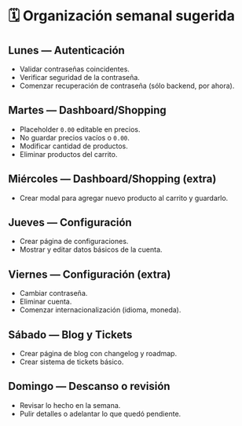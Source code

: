 # 🗓️ Organización semanal sugerida

## **Lunes — Autenticación**

- Validar contraseñas coincidentes.
- Verificar seguridad de la contraseña.
- Comenzar recuperación de contraseña (sólo backend, por ahora).

## **Martes — Dashboard/Shopping**

- Placeholder `0.00` editable en precios.
- No guardar precios vacíos o `0.00`.
- Modificar cantidad de productos.
- Eliminar productos del carrito.

## **Miércoles — Dashboard/Shopping (extra)**

- Crear modal para agregar nuevo producto al carrito y guardarlo.

## **Jueves — Configuración**

- Crear página de configuraciones.
- Mostrar y editar datos básicos de la cuenta.

## **Viernes — Configuración (extra)**

- Cambiar contraseña.
- Eliminar cuenta.
- Comenzar internacionalización (idioma, moneda).

## **Sábado — Blog y Tickets**

- Crear página de blog con changelog y roadmap.
- Crear sistema de tickets básico.

## **Domingo — Descanso o revisión**

- Revisar lo hecho en la semana.
- Pulir detalles o adelantar lo que quedó pendiente.

